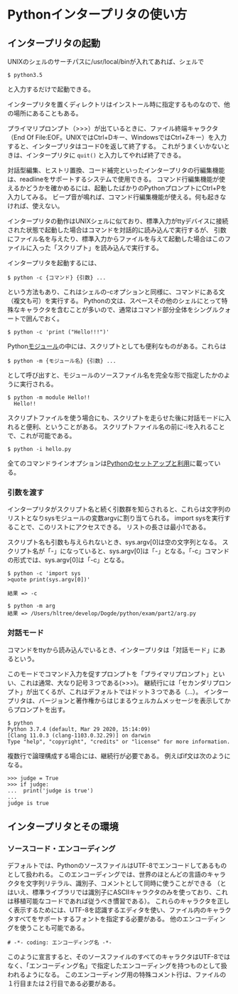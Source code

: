 # Pythonインタープリタの使い方

## インタープリタの起動

UNIXのシェルのサーチパスに/usr/local/binが入れてあれば、シェルで
```
$ python3.5
```
と入力するだけで起動できる。

インタープリタを置くディレクトリはインストール時に指定するものなので、他の場所にあることもある。

プライマリプロンプト（>>>）が出ているときに、ファイル終端キャラクタ（End Of File:EOF。UNIXではCtrl+Dキー、WindowsではCtrl+Zキー）を入力すると、インタープリタはコード0を返して終了する。
これがうまくいかないときは、インタープリタに `quit()` と入力してやれば終了できる。

対話型編集、ヒストリ置換、コード補完といったインタープリタの行編集機能は、readlineをサポートするシステムで使用できる。
コマンド行編集機能が使えるかどうかを確かめるには、起動したばかりのPythonプロンプトにCtrl+Pを入力してみる。
ビープ音が鳴れば、コマンド行編集機能が使える。何も起きなければ、使えない。

インタープリタの動作はUNIXシェルに似ており、標準入力がttyデバイスに接続された状態で起動した場合はコマンドを対話的に読み込んで実行するが、
引数にファイル名を与えたり、標準入力からファイルを与えて起動した場合はこのファイルに入った「スクリプト」を読み込んで実行する。

インタープリタを起動するには、
```
$ python -c {コマンド} {引数} ...
```
という方法もあり、これはシェルの-cオプションと同様に、コマンドにある文（複文も可）を実行する。
Pythonの文は、スペースその他のシェルにとって特殊なキャラクタを含むことが多いので、通常はコマンド部分全体をシングルクォートで囲んでおく。
```
$ python -c 'print ("Hello!!!")'
```

Python[モジュール](https://docs.python.org/ja/3/tutorial/modules.html)の中には、スクリプトとしても便利なものがある。これらは
```
$ python -m {モジュール名} {引数} ...
```
として呼び出すと、モジュールのソースファイル名を完全な形で指定したかのように実行される。
```
$ python -m module Hello!!
  Hello!!
```

スクリプトファイルを使う場合にも、スクリプトを走らせた後に対話モードに入れると便利、ということがある。
スクリプトファイル名の前に-iを入れることで、これが可能である。
```
$ python -i hello.py
```

全てのコマンドラインオプションは[Pythonのセットアップと利用](https://docs.python.org/ja/3/using/index.html)に載っている。

### 引数を渡す

インタープリタがスクリプト名と続く引数群を知らされると、これらは文字列のリストとなりsysモジュールの変数argvに割り当てられる。
import sysを実行することで、このリストにアクセスできる。
リストの長さは最小1である。

スクリプト名も引数も与えられないとき、sys.argv[0]は空の文字列となる。
スクリプト名が「-」になっていると、sys.argv[0]は「-」となる。「-c」コマンドの形式では、sys.argv[0]は「-c」となる。

```
$ python -c 'import sys
>quote print(sys.argv[0])'

結果 => -c

$ python -m arg
結果 => /Users/hltree/develop/Dogde/python/exam/part2/arg.py
```

### 対話モード

コマンドをttyから読み込んでいるとき、インタープリタは「対話モード」にあるという。

このモードでコマンド入力を促すプロンプトを「プライマリプロンプト」といい、これは通常、大なり記号３つである(>>>)。
継続行には「セカンダリプロンプト」が出てくるが、これはデフォルトではドット３つである（...）。
インタープリタは、バージョンと著作権からはじまるウェルカムメッセージを表示してからプロンプトを出す。

```
$ python
Python 3.7.4 (default, Mar 29 2020, 15:14:09)
[Clang 11.0.3 (clang-1103.0.32.29)] on darwin
Type "help", "copyright", "credits" or "license" for more information.
```

複数行で論理構成する場合には、継続行が必要である。
例えばif文は次のようになる。

```
>>> judge = True
>>> if judge:
...  print('judge is true')
...
judge is true
```

## インタープリタとその環境
### ソースコード・エンコーディング

デフォルトでは、PythonのソースファイルはUTF-8でエンコードしてあるものとして扱われる。
このエンコーディングでは、世界のほとんどの言語のキャラクタを文字列リテラル、識別子、コメントとして同時に使うことができる
（とはいえ、標準ライブラリでは識別子にASCIIキャラクタのみを使っており、これは移植可能なコードであれば従うべき慣習である）。
これらのキャラクタを正しく表示するためには、UTF-8を認識するエディタを使い、ファイル内のキャラクタすべてをサポートするフォントを指定する必要がある。
他のエンコーディングを使うことも可能である。

```
# -*- coding: エンコーディング名 -*-
```

このように宣言すると、そのソースファイルのすべてのキャラクタはUTF-8ではなく、「エンコーディング名」で指定したエンコーディングを持つものとして扱われるようになる。
このエンコーディング用の特殊コメント行は、ファイルの１行目または２行目である必要がある。

